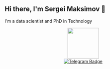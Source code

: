 ## Hi there, I'm Sergei Maksimov 👋
I'm a data scientist and PhD in Technology
<div id="header" align="center">
  <img src="https://media2.giphy.com/media/v1.Y2lkPTc5MGI3NjExOGE3NWw0ZWk4ZmhuZGtxZGpxdzRhajNmMXJpd2RodzY0dWtwNTU0dSZlcD12MV9pbnRlcm5hbF9naWZfYnlfaWQmY3Q9cw/jdPMeyv9rn0hZHh8n9/giphy.gif" width="100"/>
</div>
<div id="badges" align="center">
  <a href="https://t.me/Ortert">
    <img src="https://img.shields.io/badge/Telegram-blue?logo=telegram&logoColor=white" alt="Telegram Badge"/>
  </a>
</div>
